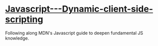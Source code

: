 # [Javascript---Dynamic-client-side-scripting](https://developer.mozilla.org/en-US/docs/Learn/JavaScript/)
Following along MDN's Javascript guide to deepen fundamental JS knowledge. 
